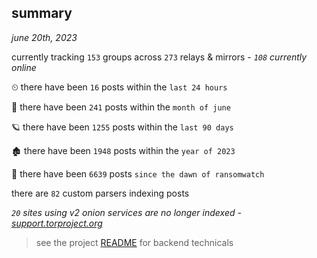 
## summary
_june 20th, 2023_

currently tracking `153` groups across `273` relays & mirrors - _`108` currently online_

⏲ there have been `16` posts within the `last 24 hours`

🦈 there have been `241` posts within the `month of june`

🪐 there have been `1255` posts within the `last 90 days`

🏚 there have been `1948` posts within the `year of 2023`

🦕 there have been `6639` posts `since the dawn of ransomwatch`

there are `82` custom parsers indexing posts

_`20` sites using v2 onion services are no longer indexed - [support.torproject.org](https://support.torproject.org/onionservices/v2-deprecation/)_

> see the project [README](https://github.com/joshhighet/ransomwatch#ransomwatch--) for backend technicals
